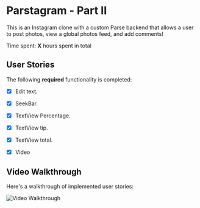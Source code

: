 # Parstagram - Part II

This is an Instagram clone with a custom Parse backend that allows a user to post photos, view a global photos feed, and add comments!

Time spent: **X** hours spent in total

## User Stories

The following **required** functionality is completed:

- [x] Edit text. 
- [x] SeekBar. 
- [x] TextView Percentage. 
- [x] TextView tip.
- [x] TextView total. 
- [x] Video



## Video Walkthrough

Here's a walkthrough of implemented user stories:

<img src='https://recordit.co/s7CxiAdqU0.gif' title='Video Walkthrough' width='' alt='Video Walkthrough' />




